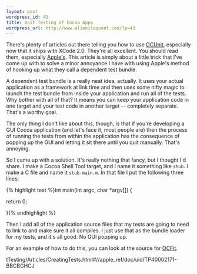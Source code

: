 ```yaml
---
layout: post
wordpress_id: 43
title: Unit Testing of Cocoa Apps
wordpress_url: http://www.alieniloquent.com/?p=43
---
```

There's plenty of articles out there telling you how to use [OCUnit][1],
especially now that it ships with XCode 2.0. They're all excellent. You should
read them, especially [Apple's][2]. This article is simply about a little
trick that I've come up with to solve a minor annoyance I have with using
Apple's method of hooking up what they call a dependent test bundle.

A dependent test bundle is a really neat idea, actually. It uses your actual
application as a framework at link time and then uses some nifty magic to
launch the test bundle from inside your application and run all of the tests.
Why bother with all of that? It means you can keep your application code in
one target and your test code in another target -- completely separate. That's
a worthy goal.

The only thing I don't like about this, though, is that if you're developing a
GUI Cocoa application (and let's face it, most people are) then the process of
running the tests from within the application has the consequence of popping
up the GUI and letting it sit there until you quit manually. That's annoying.

So I came up with a solution. It's really nothing that fancy, but I thought
I'd share. I make a Cocoa Shell Tool target, and I name it something like
`stub`. I make a C file and name it `stub-main.m`. In that file I put the
following three lines:

{% highlight text %}int main(int argc, char *argv[]) {

return 0;

}{% endhighlight %}

Then I add all of the application source files that my tests are going to need
to link to and make sure it all compiles. I just use that as the bundle loader
for my tests, and it's all good. No GUI popping up.

For an example of how to do this, you can look at the source for [OCFit][3].

   [1]: http://www.sente.ch/software/ocunit/

   [2]: http://developer.apple.com/documentation/DeveloperTools/Conceptual/Uni
tTesting/Articles/CreatingTests.html#//apple_ref/doc/uid/TP40002171-BBCBGHCJ

   [3]: http://ocfit.tigris.org/

